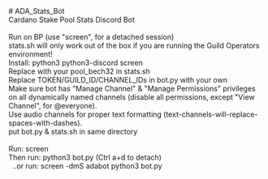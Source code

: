 <html>
<head>
  <meta content="text/html; charset=ISO-8859-1"
 http-equiv="content-type">
  <title></title>
</head>
<body>
# ADA_Stats_Bot<br>
Cardano Stake Pool Stats Discord Bot<br>
<br>
Run on BP (use "screen", for a detached session)<br>
stats.sh will only work out of the box if you are running the Guild
Operators environment!<br>
Install: python3 python3-discord screen<br>
Replace with your pool_bech32 in stats.sh<br>
Replace TOKEN/GUILD_ID/CHANNEL_IDs in bot.py with your own<br>
Make sure bot has "Manage Channel" &amp; "Manage Permissions"
privileges on all dynamically named channels (disable all permissions,
except "View Channel", for @everyone).<br>
Use audio channels for proper text formatting
(text-channels-will-replace-spaces-with-dashes).<br>
put bot.py &amp; stats.sh in same directory<br>
<br>
Run: screen <br>
Then run: python3 bot.py (Ctrl a+d to detach)<br>
&nbsp; ..or run: screen -dmS adabot python3 bot.py<br>
</body>
</html>

